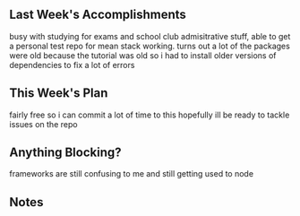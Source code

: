 ## Last Week's Accomplishments

busy with studying for exams and school club admisitrative stuff, able to get a personal test
repo for mean stack working. turns out a lot of the packages were old because the tutorial was old so i had to install
older versions of dependencies to fix a lot of errors

## This Week's Plan

fairly free so i can commit a lot of time to this hopefully ill be ready to tackle issues on
the repo

## Anything Blocking?

frameworks are still confusing to me and still getting used to node

## Notes
